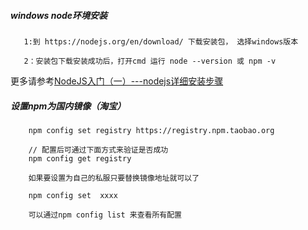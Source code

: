
##### windows node环境安装

       1:到 https://nodejs.org/en/download/ 下载安装包， 选择windows版本

       2：安装包下载安装成功后，打开cmd 运行 node --version 或 npm -v

更多请参考[NodeJS入门（一）---nodejs详细安装步骤](https://blog.csdn.net/muzidigbig/article/details/80493880)


##### 设置npm为国内镜像（淘宝）


        npm config set registry https://registry.npm.taobao.org

        // 配置后可通过下面方式来验证是否成功
        npm config get registry

        如果要设置为自己的私服只要替换镜像地址就可以了

        npm config set  xxxx

        可以通过npm config list 来查看所有配置
